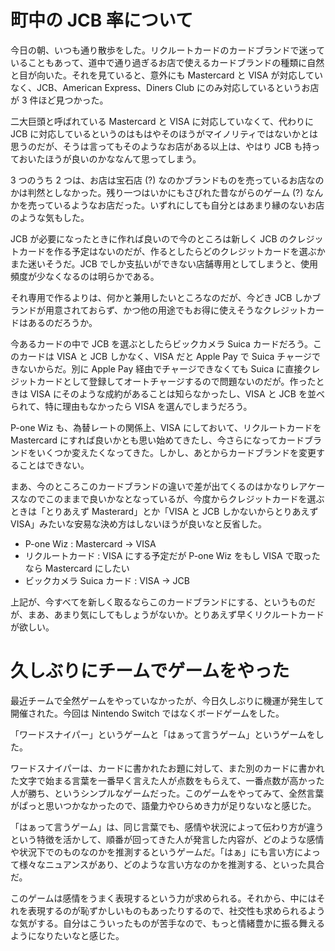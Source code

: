 # 町中の JCB 率について
今日の朝、いつも通り散歩をした。リクルートカードのカードブランドで迷っていることもあって、道中で通り過ぎるお店で使えるカードブランドの種類に自然と目が向いた。それを見ていると、意外にも Mastercard と VISA が対応していなく、JCB、American Express、Diners Club にのみ対応しているというお店が 3 件ほど見つかった。

二大巨頭と呼ばれている Mastercard と VISA に対応していなくて、代わりに JCB に対応しているというのはもはやそのほうがマイノリティではないかとは思うのだが、そうは言ってもそのようなお店がある以上は、やはり JCB も持っておいたほうが良いのかななんて思ってしまう。

3 つのうち 2 つは、お店は宝石店 (?) なのかブランドものを売っているお店なのかは判然としなかった。残り一つはいかにもさびれた昔ながらのゲーム (?) なんかを売っているようなお店だった。いずれにしても自分とはあまり縁のないお店のような気もした。

JCB が必要になったときに作れば良いので今のところは新しく JCB のクレジットカードを作る予定はないのだが、作るとしたらどのクレジットカードを選ぶかまた迷いそうだ。JCB でしか支払いができない店舗専用としてしまうと、使用頻度が少なくなるのは明らかである。

それ専用で作るよりは、何かと兼用したいところなのだが、今どき JCB しかブランドが用意されておらず、かつ他の用途でもお得に使えそうなクレジットカードはあるのだろうか。

今あるカードの中で JCB を選ぶとしたらビックカメラ Suica カードだろう。このカードは VISA と JCB しかなく、VISA だと Apple Pay で Suica チャージできないからだ。別に Apple Pay 経由でチャージできなくても Suica に直接クレジットカードとして登録してオートチャージするので問題ないのだが。作ったときは VISA にそのような成約があることは知らなかったし、VISA と JCB を並べられて、特に理由もなかったら VISA を選んでしまうだろう。

P-one Wiz も、為替レートの関係上、VISA にしておいて、リクルートカードを Mastercard にすれば良いかとも思い始めてきたし、今さらになってカードブランドをいくつか変えたくなってきた。しかし、あとからカードブランドを変更することはできない。

まあ、今のところこのカードブランドの違いで差が出てくるのはかなりレアケースなのでこのままで良いかなとなっているが、今度からクレジットカードを選ぶときは「とりあえず Masterard」とか「VISA と JCB しかないからとりあえず VISA」みたいな安易な決め方はしないほうが良いなと反省した。

- P-one Wiz : Mastercard → VISA
- リクルートカード : VISA にする予定だが P-one Wiz をもし VISA で取ったなら Mastercard にしたい
- ビックカメラ Suica カード : VISA → JCB

上記が、今すべてを新しく取るならこのカードブランドにする、というものだが、まあ、あまり気にしてもしょうがないか。とりあえず早くリクルートカードが欲しい。

# 久しぶりにチームでゲームをやった
最近チームで全然ゲームをやっていなかったが、今日久しぶりに機運が発生して開催された。今回は Nintendo Switch ではなくボードゲームをした。

「ワードスナイパー」というゲームと「はぁって言うゲーム」というゲームをした。

ワードスナイパーは、カードに書かれたお題に対して、また別のカードに書かれた文字で始まる言葉を一番早く言えた人が点数をもらえて、一番点数が高かった人が勝ち、というシンプルなゲームだった。このゲームをやってみて、全然言葉がぱっと思いつかなかったので、語彙力やひらめき力が足りないなと感じた。

「はぁって言うゲーム」は、同じ言葉でも、感情や状況によって伝わり方が違うという特徴を活かして、順番が回ってきた人が発言した内容が、どのような感情や状況下でのものなのかを推測するというゲームだ。「はぁ」にも言い方によって様々なニュアンスがあり、どのような言い方なのかを推測する、といった具合だ。

このゲームは感情をうまく表現するという力が求められる。それから、中にはそれを表現するのが恥ずかしいものもあったりするので、社交性も求められるような気がする。自分はこういったものが苦手なので、もっと情緒豊かに振る舞えるようになりたいなと感じた。
